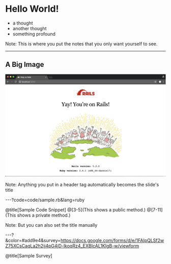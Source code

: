 # Hello World!

* a thought
* another thought
* something profound

Note: This is where you put the notes that you only want yourself to see.

---

## A Big Image

![Rails](assets/image/rails_screenshot.png)

Note: Anything you put in a header tag automatically becomes the slide's title

---?code=code/sample.rb&lang=ruby

@title[Sample Code Snippet]
@[3-5](This shows a public method.)
@[7-11](This shows a private method.)

Note: But you can also set the title manually

---?&color=#add9e4&survey=https://docs.google.com/forms/d/e/1FAIpQLSf2wZ75XCsCaqLa2h2ij4pG4jD-lkoqRz4_EXBIcAL1KIgB-w/viewform

@title[Sample Survey]
